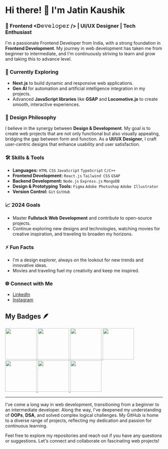 # Hi there! 👋 I'm Jatin Kaushik

### 🚀 Frontend <D𝚎𝚟𝚎𝚕𝚘𝚙𝚎𝚛 /> | UI/UX Designer | Tech Enthusiast

I'm a passionate Frontend Developer from India, with a strong foundation in **Frontend Development**. My journey in web development has taken me from beginner to intermediate, and I'm continuously striving to learn and grow and taking this to advance level.

### 🌱 Currently Exploring
- **Next.js** to build dynamic and responsive web applications.
- **Gen AI** for automation and artificial intelligence integration in my projects.
- Advanced **JavaScript libraries** like **GSAP** and **Locomotive.js** to create smooth, interactive experiences.

### 🎨 Design Philosophy
I believe in the synergy between **Design & Development**. My goal is to create web projects that are not only functional but also visually appealing, bridging the gap between form and function. As a **UI/UX Designer**, I craft user-centric designs that enhance usability and user satisfaction.

### 🛠️ Skills & Tools
- **Languages:** `HTML` `CSS` `JavaScript` `TypeScript` `C/C++`
- **Frontend Development:** `React.js` `Tailwind CSS` `GSAP`
- **Backend Development:** `Node.js` `Express.js` `MongoDB`
- **Design & Prototyping Tools:** `Figma` `Adobe Photoshop` `Adobe Illustrator`
- **Version Control:** `Git` `GitHub`

### 📈 2024 Goals
- Master **Fullstack Web Development** and contribute to open-source projects.
- Continue exploring new designs and technologies, watching movies for creative inspiration, and traveling to broaden my horizons.

### ⚡ Fun Facts
- I'm a design explorer, always on the lookout for new trends and innovative ideas.
- Movies and traveling fuel my creativity and keep me inspired.

### 🌐 Connect with Me
- [LinkedIn](https://www.linkedin.com/in/jatinkaushik-jk)
- [Instagram](https://www.instagram.com/jatinkaushik.jk)

## My Badges 🪶
<div>
  <a href="https://gssoc.girlscript.tech/leaderboard">
<img src="https://raw.githubusercontent.com/GSSoC24/Postman-Challenge/main/docs/assets/Postman%20White.png" width="100px" height="100px" />
<img src="https://assets.holopin.io/hf2024levels/level1-sloth-code-coffee-0-0-0.webp" width="100px" height="100px" />
  <img src="https://raw.githubusercontent.com/GSSoC24/Postman-Challenge/main/docs/assets/1.png" width="100px" height="100px" />
  <img src="https://raw.githubusercontent.com/GSSoC24/Postman-Challenge/main/docs/assets/2.png" width="100px" height="100px" />
  <img src="https://raw.githubusercontent.com/GSSoC24/Postman-Challenge/main/docs/assets/3.png" width="100px" height="100px" />
  <img src="https://raw.githubusercontent.com/GSSoC24/Postman-Challenge/main/docs/assets/4.png" width="100px" height="100px" />
  <img src="https://raw.githubusercontent.com/GSSoC24/Postman-Challenge/main/docs/assets/5.png" width="100px" height="100px" />
 <!-- <img src="https://raw.githubusercontent.com/GSSoC24/Postman-Challenge/main/docs/assets/6.png" width="105px" height="105px" />
  <img src="https://raw.githubusercontent.com/GSSoC24/Postman-Challenge/main/docs/assets/7.png" width="100px" height="100px" />
  <img src="https://raw.githubusercontent.com/GSSoC24/Postman-Challenge/main/docs/assets/8.png" width="100px" height="100px" /> -->
</a>
</div>

---

I've come a long way in web development, transitioning from a beginner to an intermediate developer. Along the way, I've deepened my understanding of **OOPs**, **DSA**, and solved complex logical challenges. My GitHub is home to a diverse range of projects, reflecting my dedication and passion for continuous learning.

Feel free to explore my repositories and reach out if you have any questions or suggestions. Let's connect and collaborate on fascinating web projects!
